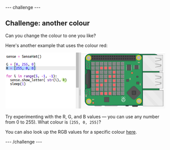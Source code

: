\--- challenge \---

## Challenge: another colour

Can you change the colour to one you like?

Here's another example that uses the colour red:

![captură de ecran](images/timer-red.png)

Try experimenting with the R, G, and B values — you can use any number from 0 to 255). What colour is `[255, 0, 255]`?

You can also look up the RGB values for a specific colour <a href="http://jumpto.cc/colours" target="_blank">here</a>.

\--- /challenge \---